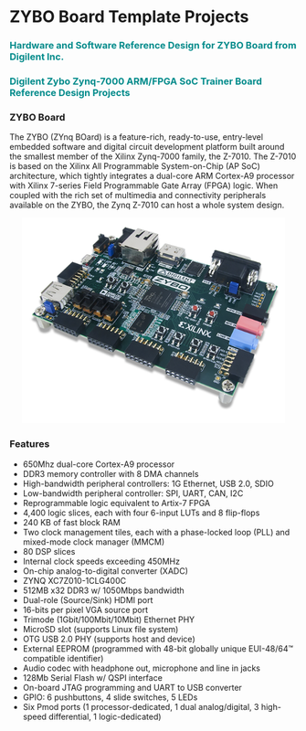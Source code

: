 # ZYBO Board Template Projects

### <span style="color:DarkCyan"> Hardware and Software Reference Design for ZYBO Board from Digilent Inc.</span>
### <span style="color:DarkCyan"> Digilent Zybo Zynq-7000 ARM/FPGA SoC Trainer Board Reference Design Projects </span>


### ZYBO Board

The ZYBO (ZYnq BOard) is a feature-rich, ready-to-use, entry-level embedded software and digital circuit development platform built around the smallest member of the Xilinx Zynq-7000 family, the Z-7010. The Z-7010 is based on the Xilinx All Programmable System-on-Chip (AP SoC) architecture, which tightly integrates a dual-core ARM Cortex-A9 processor with Xilinx 7-series Field Programmable Gate Array (FPGA) logic. When coupled with the rich set of multimedia and connectivity peripherals available on the ZYBO, the Zynq Z-7010 can host a whole system design.

<p align="center"><img width="460" height="360" src="./media/zybo-img.png"></p>

### Features

* 650Mhz dual-core Cortex-A9 processor
* DDR3 memory controller with 8 DMA channels
* High-bandwidth peripheral controllers: 1G Ethernet, USB 2.0, SDIO
* Low-bandwidth peripheral controller: SPI, UART, CAN, I2C
* Reprogrammable logic equivalent to Artix-7 FPGA
* 4,400 logic slices, each with four 6-input LUTs and 8 flip-flops
* 240 KB of fast block RAM
* Two clock management tiles, each with a phase-locked loop (PLL) and mixed-mode clock manager (MMCM)
* 80 DSP slices
* Internal clock speeds exceeding 450MHz
* On-chip analog-to-digital converter (XADC)
* ZYNQ XC7Z010-1CLG400C
* 512MB x32 DDR3 w/ 1050Mbps bandwidth
* Dual-role (Source/Sink) HDMI port
* 16-bits per pixel VGA source port
* Trimode (1Gbit/100Mbit/10Mbit) Ethernet PHY
* MicroSD slot (supports Linux file system)
* OTG USB 2.0 PHY (supports host and device)
* External EEPROM (programmed with 48-bit globally unique EUI-48/64™ compatible identifier)
* Audio codec with headphone out, microphone and line in jacks
* 128Mb Serial Flash w/ QSPI interface
* On-board JTAG programming and UART to USB converter
* GPIO: 6 pushbuttons, 4 slide switches, 5 LEDs
* Six Pmod ports (1 processor-dedicated, 1 dual analog/digital, 3 high-speed differential, 1 logic-dedicated)
